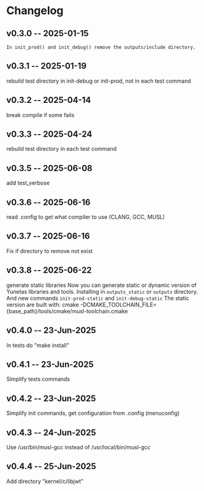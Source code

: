 # **Changelog**

## v0.3.0 -- 2025-01-15

    In init_prod() and init_debug() remove the outputs/include directory.

## v0.3.1 -- 2025-01-19
rebuild test directory in init-debug or init-prod, not in each test command

## v0.3.2 -- 2025-04-14
break compile if some fails

## v0.3.3 -- 2025-04-24
rebuild test directory in each test command

## v0.3.5 -- 2025-06-08
add test_verbose

## v0.3.6 -- 2025-06-16
read .config to get what compiler to use (CLANG, GCC, MUSL)

## v0.3.7 -- 2025-06-16
Fix if directory to remove not exist

## v0.3.8 -- 2025-06-22
generate static libraries
Now you can generate static or dynamic version of Yunetas libraries and tools.
Installing in `outputs_static` or `outputs` directory.
And new commands `init-prod-static` and `init-debug-static`
The static version are built with:
    cmake -DCMAKE_TOOLCHAIN_FILE={base_path}/tools/cmake/musl-toolchain.cmake

## v0.4.0 -- 23-Jun-2025
In tests do "make install"

## v0.4.1 -- 23-Jun-2025
Simplify tests commands

## v0.4.2 -- 23-Jun-2025
Simplify init commands, get configuration from .config (menuconfig)

## v0.4.3 -- 24-Jun-2025
Use /usr/bin/musl-gcc instead of /usr/local/bin/musl-gcc

## v0.4.4 -- 25-Jun-2025
Add directory "kernel/c/libjwt"
